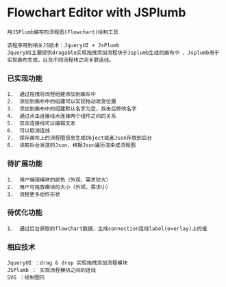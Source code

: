 # Flowchart Editor with JSPlumb
    用JSPlumb编写的流程图(Flowchart)绘制工具

    该程序用到相关JS技术：JqueryUI + JsPlumb
    JqueryUI主要提供dragable实现拖拽添加流程块于Jsplumb生成的画布中 ，Jsplumb用于实现画布生成，以及不同流程块之间关联连线。

### 已实现功能
    1.	通过拖拽将流程组建添加到画布中
    2.	添加到画布中的组建可以实现拖动改变位置
    3.	添加到画布中的组建默认名字为空，双击后修改名字
    4.	通过点击连接线点连接两个组件之间的关系
    5.	双击连接线可以编辑文本
    6.	可以取消连线
    7.	保存画布上的流程图信息生成Object或者Json存放到后台
    8.	读取后台发送的Json，根据Json遍历渲染成流程图

### 待扩展功能
    1.  用户编辑模块的颜色（外观，需求较大）
    2.  用户可拖放模块的大小（外观，需求小）
    3.  流程更多组件形状

### 待优化功能
    1.  通过后台获取的flowchart数据，生成connection连线label(overlay)上的值

### 相应技术
    JqueryUI ：drag & drop 实现拖拽添加流程模块  
    JSPlumb ： 实现流程模块之间的连线
    SVG ：绘制图形
